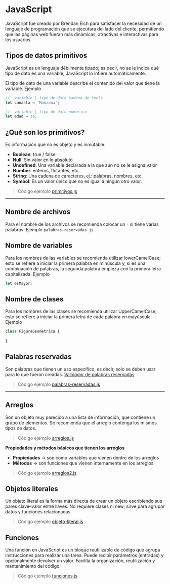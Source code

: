 # JavaScript

JavaScript fue creado por Brendan Eich para satisfacer la necesidad de un lenguaje de programación que se ejecutara del lado del cliente, permitiendo que las páginas web fueran más dinámicas, atractivas e interactivas para los usuarios.

## Tipos de datos primitivos

JavaScript es un lenguaje débilmente tipado; es decir, no se le indica qué tipo de dato es una variable, JavaScript lo infiere automáticamente.

El tipo de dato de una variable describe el contenido del valor que tiene la variable. Ejemplo

```javascript
//  variable | tipo de dato cadena de texto
let canasta = 'Manzana';

//  variable | tipo de dato numérico
let edad = 16;
```

## ¿Qué son los primitivos?
Es información que no es objeto y es inmutable.

- **Boolean**: true / false
- **Null**: Sin valor en lo absoluto
- **Undefined**: Una variable declarada a la que aún no se le asigna valor
- **Number**: enteros, flotantes, etc.
- **String**: Una cadena de caracteres, ej.: palabras, nombres, etc.
- **Symbol**: Es un valor único que no es igual a ningún otro valor.

> Código ejemplo [primitivos.js](assets/js/primitivos.js)

---

## Nombre de archivos
Para el nombre de los archivos se recomienda colocar un `-` si tiene varias palabras. Ejemplo `palabras-reservadas.js`

## Nombre de variables
Para los nombres de las variables se recomienda utilizar lowerCamelCase; esto se refiere a iniciar la primera palabra en minúscula y, si es una combinación de palabras, la segunda palabra empieza con la primera letra capitalizada. Ejemplo

```javascript
let esMayor;
```

## Nombre de clases
Para los nombres de las clases se recomienda utilizar UpperCamelCase; esto se refiere a iniciar la primera letra de cada palabra en mayúscula. Ejemplo

```javascript
class FiguraGeometrica {
  
}
```

## Palabras reservadas
Son palabras que tienen un uso específico, es decir, solo se deben usar para lo que fueron creadas.
[Validador de palabras reservadas](https://mothereff.in/js-variables#%E0%B2%A0%5f%E0%B2%A0)

> Código ejemplo [palabras-reservadas.js](assets/js/palabras-reservadas.js)

---

## Arreglos
Son un objeto muy parecido a una lista de información, que contiene un grupo de elementos. Se recomienda que el arreglo contenga los mismos tipos de datos.

> Código ejemplo [arreglos.js](assets/js/arreglos.js)

**Propiedades y métodos básicos que tienen los arreglos**
- **Propiedades** -> son como variables que vienen dentro de los arreglos
- **Métodos** -> son funciones que vienen internamente en los arreglos

> Código ejemplo [arreglos2.js](assets/js/arreglos2.js)

## Objetos literales
Un objeto literal es la forma más directa de crear un objeto escribiendo sus pares clave–valor entre llaves. No requiere clases ni new; sirve para agrupar datos y funciones relacionadas.

> Código ejemplo [objeto-literal.js](assets/js/objeto-literal.js)

## Funciones
Una función en JavaScript es un bloque reutilizable de código que agrupa instrucciones para realizar una tarea.
Puede recibir parámetros (entradas) y opcionalmente devolver un valor. Facilita la organización, reutilización y mantenimiento del código.

> Código ejemplo [funciones.js](assets/js/funciones.js)
